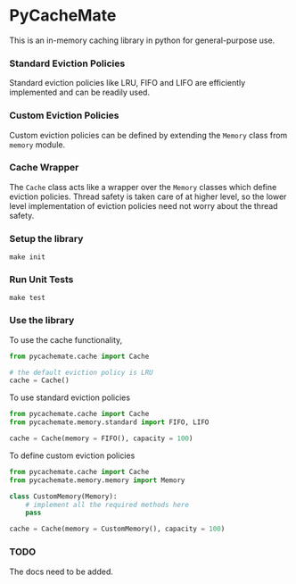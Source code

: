 # PyCacheMate
This is an in-memory caching library in python for general-purpose use.

### Standard Eviction Policies
Standard eviction policies like LRU, FIFO and LIFO are efficiently implemented and can be readily used.

### Custom Eviction Policies
Custom eviction policies can be defined by extending the `Memory` class from `memory` module.

### Cache Wrapper
The `Cache` class acts like a wrapper over the `Memory` classes which define eviction policies. Thread safety is taken care of at higher level, so the lower level implementation of eviction policies need not worry about the thread safety.

### Setup the library
```
make init
```

### Run Unit Tests
```
make test
```

### Use the library
To use the cache functionality,
```python
from pycachemate.cache import Cache

# the default eviction policy is LRU
cache = Cache()
```

To use standard eviction policies
```python
from pycachemate.cache import Cache
from pycachemate.memory.standard import FIFO, LIFO

cache = Cache(memory = FIFO(), capacity = 100)
```

To define custom eviction policies
```python
from pycachemate.cache import Cache
from pycachemate.memory.memory import Memory

class CustomMemory(Memory):
    # implement all the required methods here
    pass

cache = Cache(memory = CustomMemory(), capacity = 100)
```

### TODO
The docs need to be added.